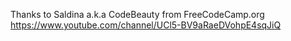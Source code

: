Thanks to Saldina a.k.a CodeBeauty from FreeCodeCamp.org
https://www.youtube.com/channel/UCl5-BV9aRaeDVohpE4sqJiQ
